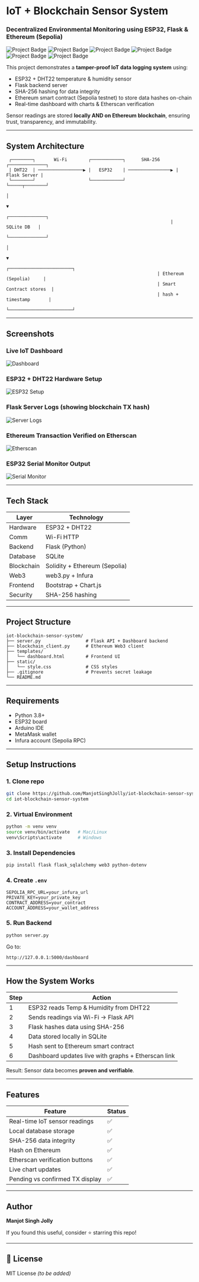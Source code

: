# IoT + Blockchain Sensor System

### Decentralized Environmental Monitoring using ESP32, Flask & Ethereum (Sepolia)

![Project Badge](https://img.shields.io/badge/IoT-ESP32-blue)
![Project Badge](https://img.shields.io/badge/Backend-Flask-green)
![Project Badge](https://img.shields.io/badge/Blockchain-Ethereum-purple)
![Project Badge](https://img.shields.io/badge/Web3-web3.py-orange)
![Project Badge](https://img.shields.io/badge/Database-SQLite-lightgrey)
![Project Badge](https://img.shields.io/badge/Network-Infura-red)

This project demonstrates a **tamper-proof IoT data logging system** using:

- ESP32 + DHT22 temperature & humidity sensor
- Flask backend server
- SHA-256 hashing for data integrity
- Ethereum smart contract (Sepolia testnet) to store data hashes on-chain
- Real-time dashboard with charts & Etherscan verification

Sensor readings are stored **locally AND on Ethereum blockchain**, ensuring trust, transparency, and immutability.

---

## System Architecture

```
 ┌────────┐       Wi-Fi        ┌────────────┐      SHA-256       ┌──────────────┐
 | DHT22  | ─────────────────▶ |   ESP32    | ────────────────▶ | Flask Server |
 └────────┘                    └────────────┘                    └─────┬────────┘
                                                                      │
                                                                      ▼
                                                              ┌──────────────┐
                                                              |  SQLite DB   |
                                                              └──────────────┘
                                                                      │
                                                                      ▼
                                                         ┌────────────────────────┐
                                                         | Ethereum (Sepolia)     |
                                                         | Smart Contract stores  |
                                                         | hash + timestamp       |
                                                         └────────────────────────┘
```

---

## Screenshots

### Live IoT Dashboard

![Dashboard](screenshots/dashboard.png)

### ESP32 + DHT22 Hardware Setup

![ESP32 Setup](screenshots/esp32_setup.jpeg)

### Flask Server Logs (showing blockchain TX hash)

![Server Logs](screenshots/server_console.png)

### Ethereum Transaction Verified on Etherscan

![Etherscan](screenshots/etherscan.png)

### ESP32 Serial Monitor Output

![Serial Monitor](screenshots/serial_monitor.png)

---

## Tech Stack

| Layer      | Technology                    |
| ---------- | ----------------------------- |
| Hardware   | ESP32 + DHT22                 |
| Comm       | Wi-Fi HTTP                    |
| Backend    | Flask (Python)                |
| Database   | SQLite                        |
| Blockchain | Solidity + Ethereum (Sepolia) |
| Web3       | web3.py + Infura              |
| Frontend   | Bootstrap + Chart.js          |
| Security   | SHA-256 hashing               |

---

## Project Structure

```
iot-blockchain-sensor-system/
├── server.py                 # Flask API + Dashboard backend
├── blockchain_client.py      # Ethereum Web3 client
├── templates/
│   └── dashboard.html        # Frontend UI
├── static/
│   └── style.css             # CSS styles
├── .gitignore                # Prevents secret leakage
└── README.md
```

---

## Requirements

- Python 3.8+
- ESP32 board
- Arduino IDE
- MetaMask wallet
- Infura account (Sepolia RPC)

---

## Setup Instructions

### 1. Clone repo

```bash
git clone https://github.com/ManjotSinghJolly/iot-blockchain-sensor-system
cd iot-blockchain-sensor-system
```

### 2. Virtual Environment

```bash
python -m venv venv
source venv/bin/activate   # Mac/Linux
venv\Scripts\activate      # Windows
```

### 3. Install Dependencies

```bash
pip install flask flask_sqlalchemy web3 python-dotenv
```

### 4. Create `.env`

```
SEPOLIA_RPC_URL=your_infura_url
PRIVATE_KEY=your_private_key
CONTRACT_ADDRESS=your_contract
ACCOUNT_ADDRESS=your_wallet_address
```

### 5. Run Backend

```bash
python server.py
```

Go to:

```
http://127.0.0.1:5000/dashboard
```

---

## How the System Works

| Step | Action                                              |
| ---- | --------------------------------------------------- |
| 1    | ESP32 reads Temp & Humidity from DHT22              |
| 2    | Sends readings via Wi-Fi → Flask API                |
| 3    | Flask hashes data using SHA-256                     |
| 4    | Data stored locally in SQLite                       |
| 5    | Hash sent to Ethereum smart contract                |
| 6    | Dashboard updates live with graphs + Etherscan link |

Result: Sensor data becomes **proven and verifiable**.

---

## Features

| Feature                         | Status |
| ------------------------------- | ------ |
| Real-time IoT sensor readings   | ✅     |
| Local database storage          | ✅     |
| SHA-256 data integrity          | ✅     |
| Hash on Ethereum                | ✅     |
| Etherscan verification buttons  | ✅     |
| Live chart updates              | ✅     |
| Pending vs confirmed TX display | ✅     |

---

## Author

**Manjot Singh Jolly**

If you found this useful, consider ⭐ starring this repo!

---

## 🪪 License

MIT License _(to be added)_
